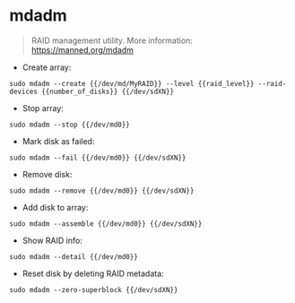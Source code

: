 # mdadm

> RAID management utility.
> More information: <https://manned.org/mdadm>

- Create array:

`sudo mdadm --create {{/dev/md/MyRAID}} --level {{raid_level}} --raid-devices {{number_of_disks}} {{/dev/sdXN}}`

- Stop array:

`sudo mdadm --stop {{/dev/md0}}`

- Mark disk as failed:

`sudo mdadm --fail {{/dev/md0}} {{/dev/sdXN}}`

- Remove disk:

`sudo mdadm --remove {{/dev/md0}} {{/dev/sdXN}}`

- Add disk to array:

`sudo mdadm --assemble {{/dev/md0}} {{/dev/sdXN}}`

- Show RAID info:

`sudo mdadm --detail {{/dev/md0}}`

- Reset disk by deleting RAID metadata:

`sudo mdadm --zero-superblock {{/dev/sdXN}}`
